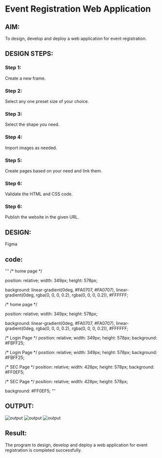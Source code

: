 # Event Registration Web Application

## AIM:
To design, develop and deploy a web application for event registration.

## DESIGN STEPS:

### Step 1:
Create a new frame.

### Step 2:
Select any one preset size of your choice.

### Step 3:
Select the shape you need.

### Step 4:
Import images as needed.

### Step 5:
Create pages based on your need and link them.

### Step 6:

Validate the HTML and CSS code.

### Step 6:

Publish the website in the given URL.

## DESIGN:
Figma

## code:
'''
/* home page */


position: relative;
width: 349px;
height: 578px;

background: linear-gradient(0deg, #FA0707, #FA0707), linear-gradient(0deg, rgba(0, 0, 0, 0.2), rgba(0, 0, 0, 0.2)), #FFFFFF;


/* home page */


position: relative;
width: 349px;
height: 578px;

background: linear-gradient(0deg, #FA0707, #FA0707), linear-gradient(0deg, rgba(0, 0, 0, 0.2), rgba(0, 0, 0, 0.2)), #FFFFFF;


/* Login Page */
position: relative;
width: 349px;
height: 578px;
background: #FBFF25;

/* Login Page */
position: relative;
width: 349px;
height: 578px;
background: #FBFF25;

/* SEC Page */
position: relative;
width: 428px;
height: 578px;
background: #FF0EF5;


/* SEC Page */
position: relative;
width: 428px;
height: 578px;

background: #FF0EF5;
'''
## OUTPUT:
![output](./out1.png)
![output](./out2.png)
![output](./out3.png)

## Result:

The program to design, develop and deploy a web application for event registration is completed successfully.

